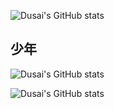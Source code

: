 ![Dusai's GitHub stats](https://github-readme-stats.vercel.app/api?username=Sqhttwl)
## 少年



![Dusai's GitHub stats](https://github-readme-stats.vercel.app/api?username=yzl19940819)


![Dusai's GitHub stats](https://github-readme-stats.vercel.app/api?username=AP-Kai)
